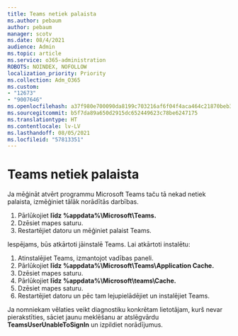 ```yaml
---
title: Teams netiek palaista
ms.author: pebaum
author: pebaum
manager: scotv
ms.date: 08/4/2021
audience: Admin
ms.topic: article
ms.service: o365-administration
ROBOTS: NOINDEX, NOFOLLOW
localization_priority: Priority
ms.collection: Adm_O365
ms.custom:
- "12673"
- "9007646"
ms.openlocfilehash: a37f980e700090da8199c703216af6f04f4aca464c21870beb3e907dd7b2d491
ms.sourcegitcommit: b5f7da89a650d2915dc652449623c78be6247175
ms.translationtype: HT
ms.contentlocale: lv-LV
ms.lasthandoff: 08/05/2021
ms.locfileid: "57813351"
---
```

# <a name="teams-doesnt-launch"></a>Teams netiek palaista

Ja mēģināt atvērt programmu Microsoft Teams taču tā nekad netiek palaista, izmēģiniet tālāk norādītās darbības.

1. Pārlūkojiet **līdz %appdata%\Microsoft\Teams.**
1. Dzēsiet mapes saturu.
1. Restartējiet datoru un mēģiniet palaist Teams.

Iespējams, būs atkārtoti jāinstalē Teams. Lai atkārtoti instalētu:

1. Atinstalējiet Teams, izmantojot vadības paneli.
1. Pārlūkojiet **līdz %appdata%\Microsoft\Teams\Application Cache.**
1. Dzēsiet mapes saturu.
1. Pārlūkojiet **līdz %appdata%\Microsoft\teams\Cache.**
1. Dzēsiet mapes saturu.
1. Restartējiet datoru un pēc tam lejupielādējiet un instalējiet Teams.

Ja nomniekam vēlaties veikt diagnostiku konkrētam lietotājam, kurš nevar pierakstīties, sāciet jaunu meklēšanu ar atslēgvārdu **TeamsUserUnableToSignIn** un izpildiet norādījumus.